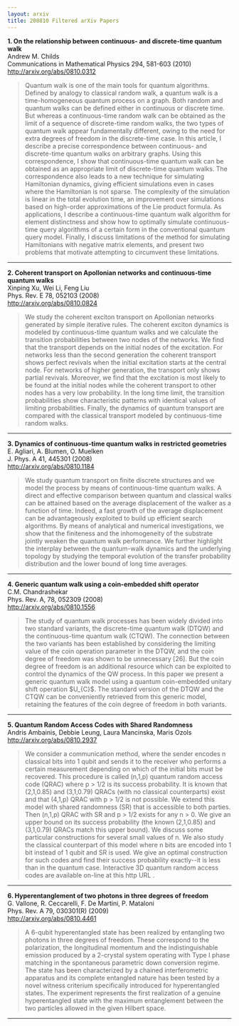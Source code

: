 ```yaml
---
layout: arxiv
title: 200810 Filtered arXiv Papers
---
```


**1.    On the relationship between continuous- and discrete-time quantum walk**  
Andrew M. Childs  
Communications in Mathematical Physics 294, 581-603 (2010)  
http://arxiv.org/abs/0810.0312  
<blockquote>
<p>
Quantum walk is one of the main tools for quantum algorithms. Defined by analogy to classical random walk, a quantum walk is a time-homogeneous quantum process on a graph. Both random and quantum walks can be defined either in continuous or discrete time. But whereas a continuous-time random walk can be obtained as the limit of a sequence of discrete-time random walks, the two types of quantum walk appear fundamentally different, owing to the need for extra degrees of freedom in the discrete-time case. In this article, I describe a precise correspondence between continuous- and discrete-time quantum walks on arbitrary graphs. Using this correspondence, I show that continuous-time quantum walk can be obtained as an appropriate limit of discrete-time quantum walks. The correspondence also leads to a new technique for simulating Hamiltonian dynamics, giving efficient simulations even in cases where the Hamiltonian is not sparse. The complexity of the simulation is linear in the total evolution time, an improvement over simulations based on high-order approximations of the Lie product formula. As applications, I describe a continuous-time quantum walk algorithm for element distinctness and show how to optimally simulate continuous-time query algorithms of a certain form in the conventional quantum query model. Finally, I discuss limitations of the method for simulating Hamiltonians with negative matrix elements, and present two problems that motivate attempting to circumvent these limitations.
</p>
</blockquote>

------

**2.    Coherent transport on Apollonian networks and continuous-time quantum walks**  
Xinping Xu, Wei Li, Feng Liu  
Phys. Rev. E 78, 052103 (2008)  
http://arxiv.org/abs/0810.0824  
<blockquote>
<p>
We study the coherent exciton transport on Apollonian networks generated by simple iterative rules. The coherent exciton dynamics is modeled by continuous-time quantum walks and we calculate the transition probabilities between two nodes of the networks. We find that the transport depends on the initial nodes of the excitation. For networks less than the second generation the coherent transport shows perfect revivals when the initial excitation starts at the central node. For networks of higher generation, the transport only shows partial revivals. Moreover, we find that the excitation is most likely to be found at the initial nodes while the coherent transport to other nodes has a very low probability. In the long time limit, the transition probabilities show characteristic patterns with identical values of limiting probabilities. Finally, the dynamics of quantum transport are compared with the classical transport modeled by continuous-time random walks.
</p>
</blockquote>

------

**3.    Dynamics of continuous-time quantum walks in restricted geometries**  
E. Agliari, A. Blumen, O. Muelken  
J. Phys. A 41, 445301 (2008)  
http://arxiv.org/abs/0810.1184  
<blockquote>
<p>
We study quantum transport on finite discrete structures and we model the process by means of continuous-time quantum walks. A direct and effective comparison between quantum and classical walks can be attained based on the average displacement of the walker as a function of time. Indeed, a fast growth of the average displacement can be advantageously exploited to build up efficient search algorithms. By means of analytical and numerical investigations, we show that the finiteness and the inhomogeneity of the substrate jointly weaken the quantum walk performance. We further highlight the interplay between the quantum-walk dynamics and the underlying topology by studying the temporal evolution of the transfer probability distribution and the lower bound of long time averages.
</p>
</blockquote>

------

**4.    Generic quantum walk using a coin-embedded shift operator**  
C.M. Chandrashekar  
Phys. Rev. A, 78, 052309 (2008)  
http://arxiv.org/abs/0810.1556  
<blockquote>
<p>
The study of quantum walk processes has been widely divided into two standard variants, the discrete-time quantum walk (DTQW) and the continuous-time quantum walk (CTQW). The connection between the two variants has been established by considering the limiting value of the coin operation parameter in the DTQW, and the coin degree of freedom was shown to be unnecessary [26]. But the coin degree of freedom is an additional resource which can be exploited to control the dynamics of the QW process. In this paper we present a generic quantum walk model using a quantum coin-embedded unitary shift operation $U_{C}$. The standard version of the DTQW and the CTQW can be conveniently retrieved from this generic model, retaining the features of the coin degree of freedom in both variants.
</p>
</blockquote>

------

**5.    Quantum Random Access Codes with Shared Randomness**  
Andris Ambainis, Debbie Leung, Laura Mancinska, Maris Ozols  
http://arxiv.org/abs/0810.2937  
<blockquote>
<p>
We consider a communication method, where the sender encodes n classical bits into 1 qubit and sends it to the receiver who performs a certain measurement depending on which of the initial bits must be recovered. This procedure is called (n,1,p) quantum random access code (QRAC) where p > 1/2 is its success probability. It is known that (2,1,0.85) and (3,1,0.79) QRACs (with no classical counterparts) exist and that (4,1,p) QRAC with p > 1/2 is not possible. We extend this model with shared randomness (SR) that is accessible to both parties. Then (n,1,p) QRAC with SR and p > 1/2 exists for any n > 0. We give an upper bound on its success probability (the known (2,1,0.85) and (3,1,0.79) QRACs match this upper bound). We discuss some particular constructions for several small values of n. We also study the classical counterpart of this model where n bits are encoded into 1 bit instead of 1 qubit and SR is used. We give an optimal construction for such codes and find their success probability exactly--it is less than in the quantum case. Interactive 3D quantum random access codes are available on-line at this http URL .
</p>
</blockquote>

------

**6.    Hyperentanglement of two photons in three degrees of freedom**  
G. Vallone, R. Ceccarelli, F. De Martini, P. Mataloni  
Phys. Rev. A 79, 030301(R) (2009)  
http://arxiv.org/abs/0810.4461  
<blockquote>
<p>
A 6-qubit hyperentangled state has been realized by entangling two photons in three degrees of freedom. These correspond to the polarization, the longitudinal momentum and the indistinguishable emission produced by a 2-crystal system operating with Type I phase matching in the spontaneous parametric down conversion regime. The state has been characterized by a chained interferometric apparatus and its complete entangled nature has been tested by a novel witness criterium specifically introduced for hyperentangled states. The experiment represents the first realization of a genuine hyperentangled state with the maximum entanglement between the two particles allowed in the given Hilbert space.
</p>
</blockquote>

------

